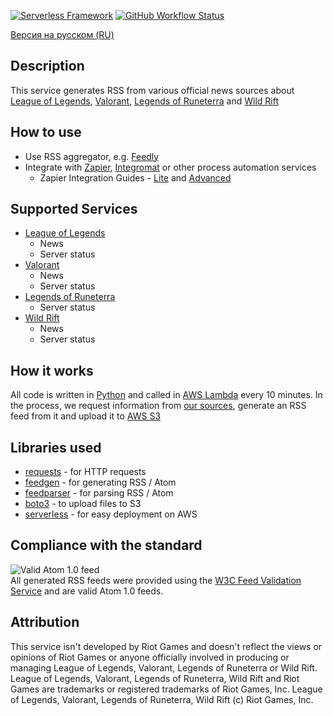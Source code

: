[![Serverless Framework](https://img.shields.io/badge/-serverless%20%E2%9A%A1-%23000)](http://www.serverless.com) 
[![GitHub Workflow Status](https://img.shields.io/github/workflow/status/Antosik/lol-rss/Python%20checks)](https://github.com/Antosik/lol-rss/actions)


[Версия на русском (RU)](https://github.com/Antosik/lol-rss/blob/master/README-ru.md)

## Description

This service generates RSS from various official news sources about [League of Legends](https://leagueoflegends.com/), [Valorant](https://playvalorant.com/), [Legends of Runeterra](https://playruneterra.com/) and [Wild Rift](https://wildrift.leagueoflegends.com/)

## How to use

-   Use RSS aggregator, e.g. [Feedly](https://feedly.com/)
-   Integrate with [Zapier](https://zapier.com/), [Integromat](https://www.integromat.com/) or other process automation services
    -   Zapier Integration Guides - [Lite](https://github.com/Antosik/lol-rss/wiki/Zapier) and [Advanced](https://github.com/Antosik/lol-rss/wiki/Zapier-%5BAdvanced%5D)

## Supported Services

-   [League of Legends](https://github.com/Antosik/lol-rss/wiki/League-of-Legends)
    -   News
    -   Server status
-   [Valorant](https://github.com/Antosik/lol-rss/wiki/Valorant)
    -   News
    -   Server status
-   [Legends of Runeterra](https://github.com/Antosik/lol-rss/wiki/Legends-of-Runeterra)
    -   Server status
-   [Wild Rift](https://github.com/Antosik/lol-rss/wiki/Wild-Rift)
    -   News
    -   Server status

## How it works

All code is written in [Python](https://www.python.org/) and called in [AWS Lambda](https://aws.amazon.com/lambda/) every 10 minutes.
In the process, we request information from [our sources](#Supported-Services), generate an RSS feed from it and upload it to [AWS S3](https://aws.amazon.com/s3/)

## Libraries used

-   [requests](https://github.com/psf/requests/) - for HTTP requests
-   [feedgen](https://github.com/lkiesow/python-feedgen) - for generating RSS / Atom
-   [feedparser](https://github.com/kurtmckee/feedparser) - for parsing RSS / Atom
-   [boto3](https://github.com/boto/boto3) - to upload files to S3
-   [serverless](https://serverless.com/) - for easy deployment on AWS

## Compliance with the standard

![Valid Atom 1.0 feed](https://validator.w3.org/feed/images/valid-atom.png)  
All generated RSS feeds were provided using the [W3C Feed Validation Service](https://validator.w3.org/feed/) and are valid Atom 1.0 feeds.

## Attribution

This service isn't developed by Riot Games and doesn't reflect the views or opinions of Riot Games or anyone officially involved in producing or managing League of Legends, Valorant, Legends of Runeterra or Wild Rift. League of Legends, Valorant, Legends of Runeterra, Wild Rift and Riot Games are trademarks or registered trademarks of Riot Games, Inc. League of Legends, Valorant, Legends of Runeterra, Wild Rift (c) Riot Games, Inc.
